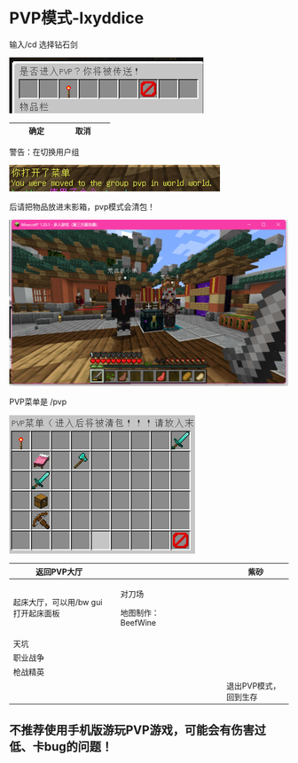 # PVP模式-lxyddice



输入/cd 选择钻石剑

![](<../../.gitbook/assets/image (28).png>)

|   |   | 确定 |   |   |   | 取消 |   |   |
| - | - | -- | - | - | - | -- | - | - |

&#x20;

警告：在切换用户组

![](<../../.gitbook/assets/image (30).png>)

后请把物品放进末影箱，pvp模式会清包！

![](<../../.gitbook/assets/image (31).png>)

PVP菜单是 /pvp

&#x20;

![](<../../.gitbook/assets/image (32).png>)

| 返回PVP大厅               |   |                                |   |   |   |   |   | 紫砂           |
| --------------------- | - | ------------------------------ | - | - | - | - | - | ------------ |
| 起床大厅，可以用/bw gui打开起床面板 |   | <p>对刀场</p><p>地图制作：BeefWine</p> |   |   |   |   |   |              |
| 天坑                    |   |                                |   |   |   |   |   |              |
| 职业战争                  |   |                                |   |   |   |   |   |              |
| 枪战精英                  |   |                                |   |   |   |   |   |              |
|                       |   |                                |   |   |   |   |   | 退出PVP模式，回到生存 |

&#x20;

## 不推荐使用手机版游玩PVP游戏，可能会有伤害过低、卡bug的问题！
